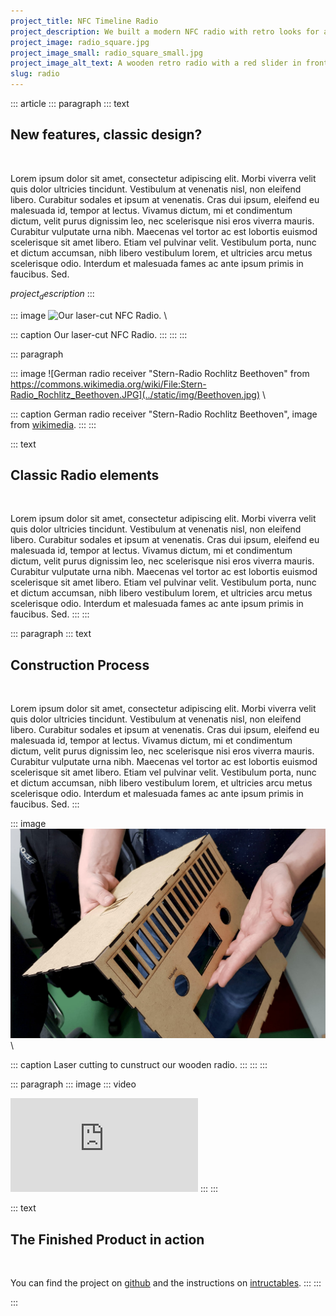 ```yaml
---
project_title: NFC Timeline Radio
project_description: We built a modern NFC radio with retro looks for a project on media systems.
project_image: radio_square.jpg
project_image_small: radio_square_small.jpg
project_image_alt_text: A wooden retro radio with a red slider in front of a e-ink display.
slug: radio
---
```


::: article
::: paragraph
::: text
## New features, classic design?

&nbsp;

Lorem ipsum dolor sit amet, consectetur adipiscing elit. Morbi viverra velit quis dolor ultricies tincidunt. Vestibulum at venenatis nisl, non eleifend libero. Curabitur sodales et ipsum at venenatis. Cras dui ipsum, eleifend eu malesuada id, tempor at lectus. Vivamus dictum, mi et condimentum dictum, velit purus dignissim leo, nec scelerisque nisi eros viverra mauris. Curabitur vulputate urna nibh. Maecenas vel tortor ac est lobortis euismod scelerisque sit amet libero. Etiam vel pulvinar velit. Vestibulum porta, nunc et dictum accumsan, nibh libero vestibulum lorem, et ultricies arcu metus scelerisque odio. Interdum et malesuada fames ac ante ipsum primis in faucibus. Sed.


$project_description$
::: 

::: image
![Our laser-cut NFC Radio.](../static/img/$project_image$) \

::: caption
Our laser-cut NFC Radio.
::: 
:::
:::

::: paragraph

::: image
![German radio receiver "Stern-Radio Rochlitz Beethoven" from https://commons.wikimedia.org/wiki/File:Stern-Radio_Rochlitz_Beethoven.JPG](../static/img/Beethoven.jpg) \

::: caption
German radio receiver "Stern-Radio Rochlitz Beethoven", image from [wikimedia](https://commons.wikimedia.org/wiki/File:Stern-Radio_Rochlitz_Beethoven.JPG).
:::
:::

::: text
## Classic Radio elements

&nbsp;

Lorem ipsum dolor sit amet, consectetur adipiscing elit. Morbi viverra velit quis dolor ultricies tincidunt. Vestibulum at venenatis nisl, non eleifend libero. Curabitur sodales et ipsum at venenatis. Cras dui ipsum, eleifend eu malesuada id, tempor at lectus. Vivamus dictum, mi et condimentum dictum, velit purus dignissim leo, nec scelerisque nisi eros viverra mauris. Curabitur vulputate urna nibh. Maecenas vel tortor ac est lobortis euismod scelerisque sit amet libero. Etiam vel pulvinar velit. Vestibulum porta, nunc et dictum accumsan, nibh libero vestibulum lorem, et ultricies arcu metus scelerisque odio. Interdum et malesuada fames ac ante ipsum primis in faucibus. Sed.
:::
:::

::: paragraph
::: text
## Construction Process

&nbsp;

Lorem ipsum dolor sit amet, consectetur adipiscing elit. Morbi viverra velit quis dolor ultricies tincidunt. Vestibulum at venenatis nisl, non eleifend libero. Curabitur sodales et ipsum at venenatis. Cras dui ipsum, eleifend eu malesuada id, tempor at lectus. Vivamus dictum, mi et condimentum dictum, velit purus dignissim leo, nec scelerisque nisi eros viverra mauris. Curabitur vulputate urna nibh. Maecenas vel tortor ac est lobortis euismod scelerisque sit amet libero. Etiam vel pulvinar velit. Vestibulum porta, nunc et dictum accumsan, nibh libero vestibulum lorem, et ultricies arcu metus scelerisque odio. Interdum et malesuada fames ac ante ipsum primis in faucibus. Sed.
::: 

::: image
![A preview of the lasercut wooden frontal and top part of our radio.](../static/img/radio_construction.jpg) \

::: caption
Laser cutting to cunstruct our wooden radio.
::: 
:::
:::

::: paragraph
::: image
::: video
<iframe src="https://www.youtube.com/embed/Fbv3RyXO0YM" title="YouTube video of the NFC radio." frameborder="0" allow="accelerometer; autoplay; encrypted-media; gyroscope; picture-in-picture" allowfullscreen></iframe>
:::
:::

::: text
## The Finished Product in action

&nbsp;

You can find the project on [github](https://github.com/benedikt-mayer/nfcradio) and the instructions on [intructables](https://www.instructables.com/id/NFC-Timeline-Radio/).
:::
:::

:::